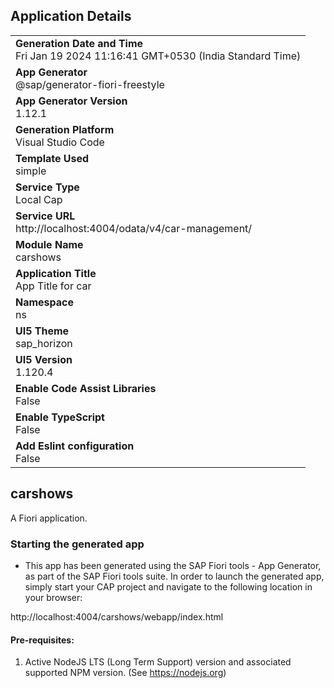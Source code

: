 ## Application Details
|               |
| ------------- |
|**Generation Date and Time**<br>Fri Jan 19 2024 11:16:41 GMT+0530 (India Standard Time)|
|**App Generator**<br>@sap/generator-fiori-freestyle|
|**App Generator Version**<br>1.12.1|
|**Generation Platform**<br>Visual Studio Code|
|**Template Used**<br>simple|
|**Service Type**<br>Local Cap|
|**Service URL**<br>http://localhost:4004/odata/v4/car-management/
|**Module Name**<br>carshows|
|**Application Title**<br>App Title for car|
|**Namespace**<br>ns|
|**UI5 Theme**<br>sap_horizon|
|**UI5 Version**<br>1.120.4|
|**Enable Code Assist Libraries**<br>False|
|**Enable TypeScript**<br>False|
|**Add Eslint configuration**<br>False|

## carshows

A Fiori application.

### Starting the generated app

-   This app has been generated using the SAP Fiori tools - App Generator, as part of the SAP Fiori tools suite.  In order to launch the generated app, simply start your CAP project and navigate to the following location in your browser:

http://localhost:4004/carshows/webapp/index.html

#### Pre-requisites:

1. Active NodeJS LTS (Long Term Support) version and associated supported NPM version.  (See https://nodejs.org)


